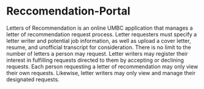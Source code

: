 # Reccomendation-Portal
Letters of Recommendation is an online UMBC application that manages a letter of recommendation request process. Letter requesters must specify a letter writer and potential job information, as well as upload a cover letter, resume, and unofficial transcript for consideration. There is no limit to the number of letters a person may request. Letter writers may register their interest in fulfilling requests directed to them by accepting or declining requests. Each person requesting a letter of recommendation may only view their own requests. Likewise, letter writers may only view and manage their designated requests.
